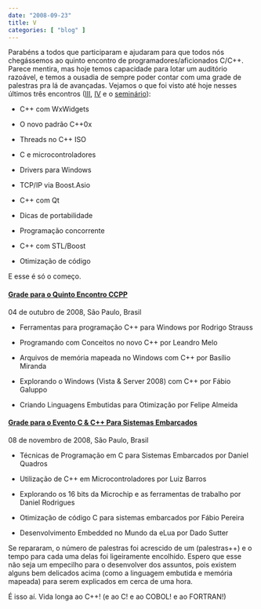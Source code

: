 ```yaml
---
date: "2008-09-23"
title: V
categories: [ "blog" ]
---
```

Parabéns a todos que participaram e ajudaram para que todos nós chegássemos ao quinto encontro de programadores/aficionados C/C++. Parece mentira, mas hoje temos capacidade para lotar um auditório razoável, e temos a ousadia de sempre poder contar com uma grade de palestras pra lá de avançadas. Vejamos o que foi visto até hoje nesses últimos três encontros ([III](http://www.caloni.com.br/cppcon-iii), [IV](http://www.caloni.com.br/quarto-encontro-c) e o [seminário](http://www.caloni.com.br/seminario-ccpp-portabilidade-e-performance)):

	
  * C++ com WxWidgets

	
  * O novo padrão C++0x

	
  * Threads no C++ ISO

	
  * C e microcontroladores

	
  * Drivers para Windows

	
  * TCP/IP via Boost.Asio

	
  * C++ com Qt

	
  * Dicas de portabilidade

	
  * Programação concorrente

	
  * C++ com STL/Boost

	
  * Otimização de código

E esse é só o começo.

#### [Grade para o Quinto Encontro CCPP](http://www.ccppbrasil.org/wiki/Grupo:Encontro_V)

04 de outubro de 2008, São Paulo, Brasil

	
  * Ferramentas para programação C++ para Windows por Rodrigo Strauss

	
  * Programando com Conceitos no novo C++ por Leandro Melo

	
  * Arquivos de memória mapeada no Windows com C++ por Basílio Miranda

	
  * Explorando o Windows (Vista & Server 2008) com C++ por Fábio Galuppo

	
  * Criando Linguagens Embutidas para Otimização por Felipe Almeida

#### [Grade para o Evento C & C++ Para Sistemas Embarcados](http://www.temporealeventos.com.br/?area=118&tipo=1&id=2295)

08 de novembro de 2008, São Paulo, Brasil

	
  * Técnicas de Programação em C para Sistemas Embarcados por Daniel Quadros

	
  * Utilização de C++ em Microcontroladores por Luiz Barros

	
  * Explorando os 16 bits da Microchip e as ferramentas de trabalho por Daniel Rodrigues

	
  * Otimização de código C para sistemas embarcados por Fábio Pereira

	
  * Desenvolvimento Embedded no Mundo da eLua por Dado Sutter

Se repararam, o número de palestras foi acrescido de um (palestras++) e o tempo para cada uma delas foi ligeiramente encolhido. Espero que esse não seja um empecilho para o desenvolver dos assuntos, pois existem alguns bem delicados acima (como a linguagem embutida e memória mapeada) para serem explicados em cerca de uma hora.

É isso aí. Vida longa ao C++! (e ao C! e ao COBOL! e ao FORTRAN!)
